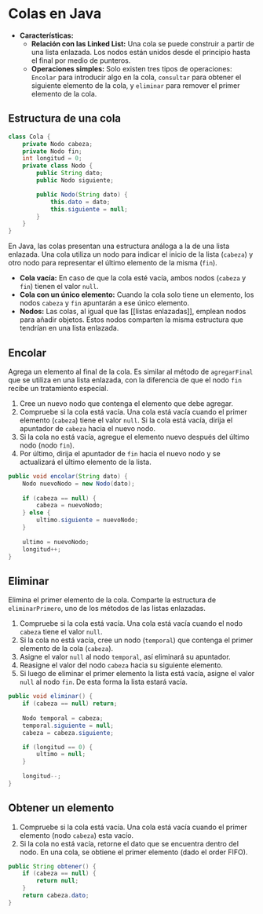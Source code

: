 # Colas en Java
- **Características:**
	- **Relación con las Linked List:** Una cola se puede construir a partir de una lista enlazada. Los nodos están unidos desde el principio hasta el final por medio de punteros.
	- **Operaciones simples:** Solo existen tres tipos de operaciones: `Encolar` para introducir algo en la cola, `consultar` para obtener el siguiente elemento de la cola, y `eliminar` para remover el primer elemento de la cola.
## Estructura de una cola
```Java
class Cola {
    private Nodo cabeza;
    private Nodo fin;
	int longitud = 0;
    private class Nodo {
        public String dato;
        public Nodo siguiente;

        public Nodo(String dato) {
            this.dato = dato;
            this.siguiente = null;
        }
    }
}
```
En Java, las colas presentan una estructura análoga a la de una lista enlazada. Una cola utiliza un nodo para indicar el inicio de la lista (`cabeza`) y otro nodo para representar el último elemento de la misma (`fin`).
- **Cola vacía:** En caso de que la cola esté vacía, ambos nodos (`cabeza` y `fin`) tienen el valor `null`.
- **Cola con un único elemento:** Cuando la cola solo tiene un elemento, los nodos `cabeza` y `fin` apuntarán a ese único elemento.
- **Nodos:** Las colas, al igual que las [[listas enlazadas]], emplean nodos para añadir objetos. Estos nodos comparten la misma estructura que tendrían en una lista enlazada.
## Encolar
Agrega un elemento al final de la cola. Es similar al método de `agregarFinal` que se utiliza en una lista enlazada, con la diferencia de que el nodo `fin` recibe un tratamiento especial.
1. Cree un nuevo nodo que contenga el elemento que debe agregar.
2. Compruebe si la cola está vacía. Una cola está vacía cuando el primer elemento (`cabeza`) tiene el valor `null`. Si la cola está vacía, dirija el apuntador de `cabeza` hacia el nuevo nodo. 
3. Si la cola no está vacía, agregue el elemento nuevo después del último nodo (nodo `fin`).
4. Por último, dirija el apuntador de `fin` hacia el nuevo nodo y se actualizará el último elemento de la lista.
```Java
public void encolar(String dato) {
	Nodo nuevoNodo = new Nodo(dato);
	
	if (cabeza == null) {
		cabeza = nuevoNodo;
	} else {
		ultimo.siguiente = nuevoNodo;
	}
	
	ultimo = nuevoNodo;
	longitud++;
}
```
## Eliminar 
Elimina el primer elemento de la cola. Comparte la estructura de `eliminarPrimero`, uno de los métodos de las listas enlazadas.
1. Compruebe si la cola está vacía. Una cola está vacía cuando el nodo `cabeza` tiene el valor `null`.
2. Si la cola no está vacía, cree un nodo (`temporal`) que contenga el primer elemento de la cola (`cabeza`).
3. Asigne el valor `null` al nodo `temporal`, así eliminará su apuntador.
4. Reasigne el valor del nodo `cabeza` hacia su siguiente elemento.
5. Si luego de eliminar el primer elemento la lista está vacía, asigne el valor `null` al nodo `fin`. De esta forma la lista estará vacía.
```Java
public void eliminar() {
	if (cabeza == null) return;
	
	Nodo temporal = cabeza;
	temporal.siguiente = null;
	cabeza = cabeza.siguiente;

	if (longitud == 0) {
		ultimo = null;
	}
	
	longitud--;
}
```
## Obtener un elemento
1. Compruebe si la cola está vacía. Una cola está vacía cuando el primer elemento (nodo `cabeza`) esta vacío.
2. Si la cola no está vacía, retorne el dato que se encuentra dentro del nodo. En una cola, se obtiene el primer elemento (dado el order FIFO).
```Java
public String obtener() {
	if (cabeza == null) {
		return null;
	}
	return cabeza.dato;
}
```